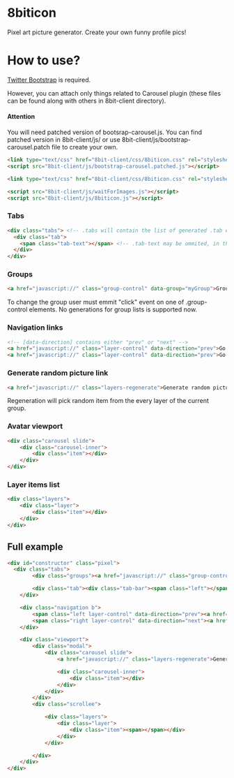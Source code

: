 8biticon
========

Pixel art picture generator. Create your own funny profile pics!

How to use?
========

<a href="http://twitter.github.com/bootstrap/index.html">Twitter Bootstrap</a> is required.

However, you can attach only things related to Carousel plugin (these files can be found along with others in 8bit-client directory).

#### Attention
You will need patched version of bootsrap-carousel.js.
You can find patched version in 8bit-client/js/ or use 8bit-client/js/bootstrap-carousel.patch file to create your own.

```html
<link type="text/css" href="8bit-client/css/8biticon.css" rel="stylesheet" />
<script src="8bit-client/js/bootstrap-carousel.patched.js"></script>
```

```html
<link type="text/css" href="8bit-client/css/8biticon.css" rel="stylesheet" />

<script src="8bit-client/js/waitForImages.js"></script>
<script src="8bit-client/js/8biticon.js"></script>
```

### Tabs
```html
<div class="tabs"> <!-- .tabs will contain the list of generated .tab elements -->
  <div class="tab">
    <span class="tab-text"></span> <!-- .tab-text may be ommited, in that case layer name will be written directly to .tab -->
  </div>
</div>
```

### Groups
```html
<a href="javascript://" class="group-control" data-group="myGroup">Group Name</a> <!-- [data-group] contains the name of any group
```
To change the group user must emmit "click" event on one of .group-control elements.
No generations for group lists is supported now. 

### Navigation links
```html
<!-- [data-direction] contains either "prev" or "next" -->
<a href="javascript://" class="layer-control" data-direction="prev">Go back</a> 
<a href="javascript://" class="layer-control" data-direction="prev">Go ahead</a>
```

### Generate random picture link
```html
<a href="javascript://" class="layers-regenerate">Generate random picture</a>
```
Regeneration will pick random item from the every layer of the current group.

### Avatar viewport
```html
<div class="carousel slide">
	<div class="carousel-inner">
		<div class="item"></div>
	</div>
</div>
```

### Layer items list
```html
<div class="layers">
	<div class="layer">
		<div class="item"></div>
	</div>
</div>
```

## Full example
```html
<div id="constructor" class="pixel">
  <div class="tabs">
		<div class="groups"><a href="javascript://" class="group-control" data-group="male"><img src="/static/img/dashboard/male.png" /></a> <a href="javascript://" class="group-control" data-group="female"><img src="/static/img/dashboard/female.png" /></a></div>

		<div class="tab"><div class="tab-bar"><span class="left"></span><span class="tab-text"></span><span class="right"></span></div></div>
	</div>

	<div class="navigation b">
		<span class="left layer-control" data-direction="prev"><a href="javascript://">Go back</a></span>
		<span class="right layer-control" data-direction="next"><a href="javascript://">Select <span class="layer-name-next"></span></a></span>
	</div>

	<div class="viewport">
		<div class="modal">
			<div class="carousel slide">
				<a href="javascript://" class="layers-regenerate">Generate random picture</a>

				<div class="carousel-inner">
					<div class="item"></div>
				</div>
			</div>
		</div>
		<div class="scrollee">

			<div class="layers">
				<div class="layer">
					<div class="item"><span></span></div>
				</div>
			</div>

		</div>
	</div>
</div>
```
